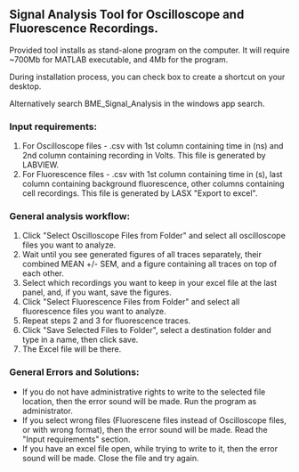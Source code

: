 ## Signal Analysis Tool for Oscilloscope and Fluorescence Recordings.

Provided tool installs as stand-alone program on the computer. It will require ~700Mb for MATLAB executable, and 4Mb for the program.

During installation process, you can check box to create a shortcut on your desktop.

Alternatively search BME_Signal_Analysis in the windows app search.

### Input requirements:
1. For Oscilloscope files - .csv with 1st column containing time in (ns) and 2nd column containing recording in Volts. This file is generated by LABVIEW.
2. For Fluorescence files - .csv with 1st column containing time in (s), last column containing background fluorescence, other columns containing cell recordings. This file is generated by LASX "Export to excel".

### General analysis workflow:
1. Click "Select Oscilloscope Files from Folder" and select all oscilloscope files you want to analyze.
2. Wait until you see generated figures of all traces separately, their combined MEAN +/- SEM, and a figure containing all traces on top of each other.
3. Select which recordings you want to keep in your excel file at the last panel, and, if you want, save the figures.
4. Click "Select Fluorescence Files from Folder" and select all fluorescence files you want to analyze.
5. Repeat steps 2 and 3 for fluorescence traces.
6. Click "Save Selected Files to Folder", select a destination folder and type in a name, then click save.
7. The Excel file will be there.

### General Errors and Solutions:
- If you do not have administrative rights to write to the selected file location, then the error sound will be made. Run the program as administrator.
- If you select wrong files (Fluorescene files instead of Oscilloscope files, or with wrong format), then the error sound will be made. Read the "Input requirements" section.
- If you have an excel file open, while trying to write to it, then the error sound will be made. Close the file and try again.
